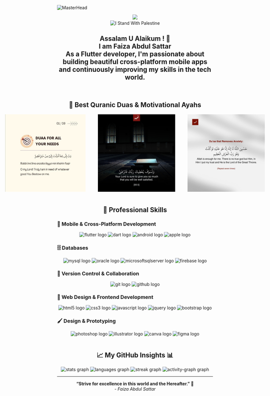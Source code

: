 <!-- Master Head Banner -->
![MasterHead](https://github.com/user-attachments/assets/10f0fe7d-55ae-4f1a-af6b-946b6f54d3ee)

<!-- Visitor Counter -->
<div align="center">
  <img src="https://visitor-badge.laobi.icu/badge?page_id=FaizaAbdulSattar.FaizaAbdulSattar&" />
</div>

<!-- Stand with Palestine Banner -->
<div align="center">
  <img src="https://raw.githubusercontent.com/Safouene1/support-palestine-banner/master/StandWithPalestine.svg" alt="I Stand With Palestine" />
</div>

<!-- Intro -->
<h2 align="center">Assalam U Alaikum ! 👋<br> I am <strong>Faiza Abdul Sattar</strong><br>
As a Flutter developer, I'm passionate about building beautiful cross-platform mobile apps and continuously improving my skills in the tech world.
</h2>

<br clear="both">

<!-- Motivational Ayahs Section -->
<h2 align="center">📖 Best Quranic Duas & Motivational Ayahs</h2>

<div align="center" style="display: flex; justify-content: center; align-items: center;">
  <img height="250" src="https://github.com/SyedMuhammadArsalanShah/SyedMuhammadArsalanShah/blob/master/images/i2.jpg" alt="Dua Image 1" style="margin: 0 20px;" />
  <img height="250" src="https://github.com/SyedMuhammadArsalanShah/SyedMuhammadArsalanShah/blob/master/images/i1.jpg" alt="Dua Image 2" style="margin: 0 20px;" />
  <img height="250" src="https://github.com/SyedMuhammadArsalanShah/SyedMuhammadArsalanShah/blob/master/images/i3.jpg" alt="Dua Image 3" style="margin: 0 20px;" />
</div>

<br clear="both">

<!-- Skills -->
<h2 align="center">🚀 Professional Skills</h2>

### 📱 Mobile & Cross-Platform Development
<div align="center">
  <img src="https://cdn.jsdelivr.net/gh/devicons/devicon/icons/flutter/flutter-original.svg" height="30" width="42" alt="flutter logo" />
  <img src="https://cdn.jsdelivr.net/gh/devicons/devicon/icons/dart/dart-original.svg" height="30" width="42" alt="dart logo" />
  <img src="https://cdn.jsdelivr.net/gh/devicons/devicon/icons/android/android-original.svg" height="30" width="42" alt="android logo" />
  <img src="https://cdn.jsdelivr.net/gh/devicons/devicon/icons/apple/apple-original.svg" height="30" width="42" alt="apple logo" />
</div>

### 🗄️ Databases
<div align="center">
  <img src="https://cdn.jsdelivr.net/gh/devicons/devicon/icons/mysql/mysql-original.svg" height="30" width="42" alt="mysql logo" />
  <img src="https://cdn.jsdelivr.net/gh/devicons/devicon/icons/oracle/oracle-original.svg" height="30" width="42" alt="oracle logo" />
  <img src="https://cdn.jsdelivr.net/gh/devicons/devicon/icons/microsoftsqlserver/microsoftsqlserver-plain.svg" height="30" width="42" alt="microsoftsqlserver logo" />
  <img src="https://cdn.jsdelivr.net/gh/devicons/devicon/icons/firebase/firebase-plain.svg" height="30" width="42" alt="firebase logo" />
</div>

### 🔧 Version Control & Collaboration
<div align="center">
  <img src="https://cdn.jsdelivr.net/gh/devicons/devicon/icons/git/git-original.svg" height="30" width="42" alt="git logo" />
  <img src="https://cdn.jsdelivr.net/gh/devicons/devicon/icons/github/github-original.svg" height="30" width="42" alt="github logo" />
</div>

### 🎨 Web Design & Frontend Development
<div align="center">
  <img src="https://cdn.jsdelivr.net/gh/devicons/devicon/icons/html5/html5-original.svg" height="30" width="42" alt="html5 logo" />
  <img src="https://cdn.jsdelivr.net/gh/devicons/devicon/icons/css3/css3-original.svg" height="30" width="42" alt="css3 logo" />
  <img src="https://cdn.jsdelivr.net/gh/devicons/devicon/icons/javascript/javascript-original.svg" height="30" width="42" alt="javascript logo" />
  <img src="https://cdn.jsdelivr.net/gh/devicons/devicon/icons/jquery/jquery-original.svg" height="30" width="42" alt="jquery logo" />
  <img src="https://cdn.jsdelivr.net/gh/devicons/devicon/icons/bootstrap/bootstrap-original.svg" height="30" width="42" alt="bootstrap logo" />
</div>

### 🖌️ Design & Prototyping
<div align="center">
  <img src="https://cdn.jsdelivr.net/gh/devicons/devicon/icons/photoshop/photoshop-plain.svg" height="30" width="42" alt="photoshop logo" />
  <img src="https://cdn.jsdelivr.net/gh/devicons/devicon/icons/illustrator/illustrator-plain.svg" height="30" width="42" alt="illustrator logo" />
  <img src="https://cdn.jsdelivr.net/gh/devicons/devicon/icons/canva/canva-original.svg" height="30" width="42" alt="canva logo" />
  <img src="https://cdn.jsdelivr.net/gh/devicons/devicon/icons/figma/figma-original.svg" height="30" width="42" alt="figma logo" />
</div>

<br clear="both">

<!-- GitHub Stats -->
<h2 align="center"> 📈 My GitHub Insights 📊</h2>

<div align="center">
  <img src="https://github-readme-stats.vercel.app/api?username=FaizaAbdulSattar&hide_title=false&hide_rank=false&show_icons=true&include_all_commits=true&count_private=true&disable_animations=false&theme=discord_old_blurple&locale=en&hide_border=true&order=1" height="150" alt="stats graph"  />
  <img src="https://github-readme-stats.vercel.app/api/top-langs?username=FaizaAbdulSattar&locale=en&hide_title=false&layout=compact&card_width=320&langs_count=12&theme=discord_old_blurple&hide_border=true&order=2" height="150" alt="languages graph"  />
  <img src="https://streak-stats.demolab.com?user=FaizaAbdulSattar&locale=en&mode=daily&theme=discord_old_blurple&hide_border=true&border_radius=5&order=3&card_width=800" height="150" alt="streak graph"  />
  <img src="https://github-readme-activity-graph.vercel.app/graph?username=FaizaAbdulSattar&radius=16&theme=react&area=true&hide_border=true&order=5" height="300" alt="activity-graph graph"  />
</div>

<!-- Final Motivational Quote -->
<hr>

<p align="center">
  <b>“Strive for excellence in this world and the Hereafter.” 🌟</b><br>
  <em>- Faiza Abdul Sattar</em>
</p>

